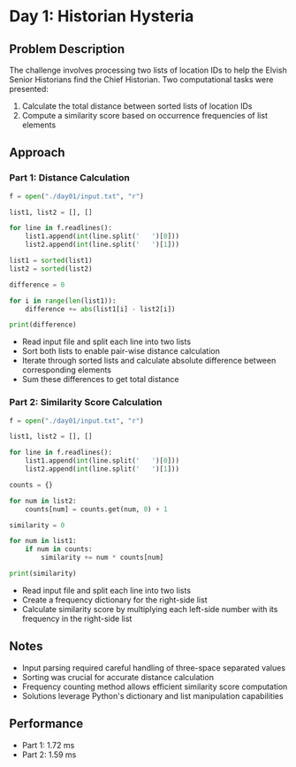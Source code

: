 # Day 1: Historian Hysteria

## Problem Description

The challenge involves processing two lists of location IDs to help the Elvish Senior Historians find the Chief Historian. Two computational tasks were presented:
1. Calculate the total distance between sorted lists of location IDs
2. Compute a similarity score based on occurrence frequencies of list elements

## Approach

### Part 1: Distance Calculation
```python
f = open("./day01/input.txt", "r")

list1, list2 = [], []

for line in f.readlines():
    list1.append(int(line.split('   ')[0]))
    list2.append(int(line.split('   ')[1]))

list1 = sorted(list1)
list2 = sorted(list2)

difference = 0

for i in range(len(list1)):
    difference += abs(list1[i] - list2[i])

print(difference)
```
- Read input file and split each line into two lists
- Sort both lists to enable pair-wise distance calculation
- Iterate through sorted lists and calculate absolute difference between corresponding elements
- Sum these differences to get total distance

### Part 2: Similarity Score Calculation
```python
f = open("./day01/input.txt", "r")

list1, list2 = [], []

for line in f.readlines():
    list1.append(int(line.split('   ')[0]))
    list2.append(int(line.split('   ')[1]))

counts = {}

for num in list2:
    counts[num] = counts.get(num, 0) + 1

similarity = 0

for num in list1:
    if num in counts:
        similarity += num * counts[num]

print(similarity)
```
- Read input file and split each line into two lists
- Create a frequency dictionary for the right-side list
- Calculate similarity score by multiplying each left-side number with its frequency in the right-side list

## Notes

- Input parsing required careful handling of three-space separated values
- Sorting was crucial for accurate distance calculation
- Frequency counting method allows efficient similarity score computation
- Solutions leverage Python's dictionary and list manipulation capabilities

## Performance

- Part 1: 1.72 ms
- Part 2: 1.59 ms